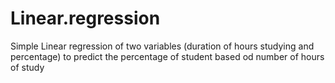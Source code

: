 # Linear.regression
Simple Linear regression of two variables (duration of hours studying and percentage) to predict the percentage of student based od number of hours of study
